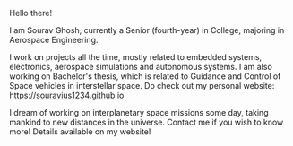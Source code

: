 Hello there!

I am Sourav Ghosh, currently a Senior (fourth-year) in College, majoring in Aerospace Engineering.

I work on projects all the time, mostly related to embedded systems, electronics, aerospace simulations and autonomous systems. I am also working on Bachelor's thesis, which is related to Guidance and Control of Space vehicles in interstellar space. 
Do check out my personal website: https://souravius1234.github.io

I dream of working on interplanetary space missions some day, taking mankind to new distances in the universe. 
Contact me if you wish to know more! Details available on my website!
